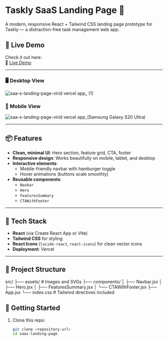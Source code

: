 # Taskly SaaS Landing Page 🚀

A modern, responsive React + Tailwind CSS landing page prototype for Taskly — a distraction-free task management web app.

## 🔗 Live Demo

Check it out here:  
🔗 [Live Demo](https://saa-s-landing-page-virid.vercel.app/)


---


### 🖥 Desktop View

![saa-s-landing-page-virid vercel app_ (1)](https://github.com/user-attachments/assets/5b3556c9-af45-4b55-86e7-efc29a27dcb8)



### 📱 Mobile View

![saa-s-landing-page-virid vercel app_(Samsung Galaxy S20 Ultra)](https://github.com/user-attachments/assets/be91b7eb-2493-40b0-9ef4-66d691d30062)


---

## 📦 Features

- **Clean, minimal UI**: Hero section, feature grid, CTA, footer
- **Responsive design**: Works beautifully on mobile, tablet, and desktop
- **Interactive elements**:
  - Mobile-friendly navbar with hamburger toggle
  - Hover animations (buttons scale smoothly)
- **Reusable components**:
  - `Navbar`
  - `Hero`
  - `FeaturesSummary`
  - `CTAWithFooter`

---

## 🧰 Tech Stack

- **React** (via Create React App or Vite)
- **Tailwind CSS** for styling
- **React Icons** (`lucide-react`, `react-icons`) for clean vector icons
- **Deployment**: Vercel

---

## 📁 Project Structure



src/
├── assets/ # Images and SVGs
├── components/
│ ├── Navbar.jsx
│ ├── Hero.jsx
│ ├── FeaturesSummary.jsx
│ └── CTAWithFooter.jsx
├── App.jsx
└── index.css  # Tailwind directives included


## 🚀 Getting Started

1. Clone this repo:
   ```bash
   git clone <repository-url>
   cd saas-landing-page
